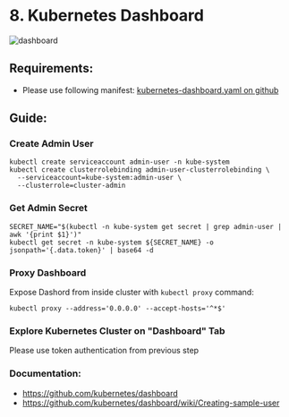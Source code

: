 # 8. Kubernetes Dashboard

![dashboard](https://github.com/kubernetes/dashboard/raw/master/docs/images/dashboard-ui.png)

## Requirements:
- Please use following manifest: [kubernetes-dashboard.yaml on github](https://github.com/kubernetes/dashboard/blob/v1.10.1/src/deploy/recommended/kubernetes-dashboard.yaml)

## Guide:

### Create Admin User

```
kubectl create serviceaccount admin-user -n kube-system
kubectl create clusterrolebinding admin-user-clusterrolebinding \
  --serviceaccount=kube-system:admin-user \
  --clusterrole=cluster-admin
```

### Get Admin Secret

```
SECRET_NAME="$(kubectl -n kube-system get secret | grep admin-user | awk '{print $1}')"
kubectl get secret -n kube-system ${SECRET_NAME} -o jsonpath='{.data.token}' | base64 -d
```

### Proxy Dashboard

Expose Dashord from inside cluster with `kubectl proxy` command:

```
kubectl proxy --address='0.0.0.0' --accept-hosts='^*$'
```

### Explore Kubernetes Cluster on "Dashboard" Tab

Please use token authentication from previous step

### Documentation:
- https://github.com/kubernetes/dashboard
- https://github.com/kubernetes/dashboard/wiki/Creating-sample-user
